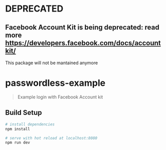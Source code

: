 # DEPRECATED
## Facebook Account Kit is being deprecated: read more https://developers.facebook.com/docs/accountkit/
This package will not be mantained anymore


# passwordless-example

> Example login with Facebook Account kit

## Build Setup

``` bash
# install dependencies
npm install

# serve with hot reload at localhost:8080
npm run dev
```
